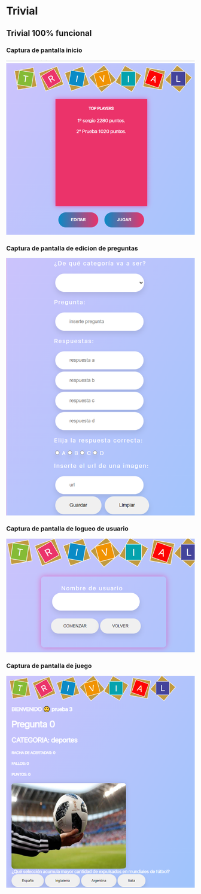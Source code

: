# Trivial
## Trivial 100% funcional

### Captura de pantalla inicio ###
![Captura de inicio](assets\img\Screenshot1.png)

### Captura de pantalla de edicion de preguntas ###
![Captura de inicio](assets\img\Screenshot2.png)

### Captura de pantalla de logueo de usuario ###
![Captura de inicio](assets\img\Screenshot3.png)

### Captura de pantalla de juego ###
![Captura de inicio](assets\img\Screenshot4.png)